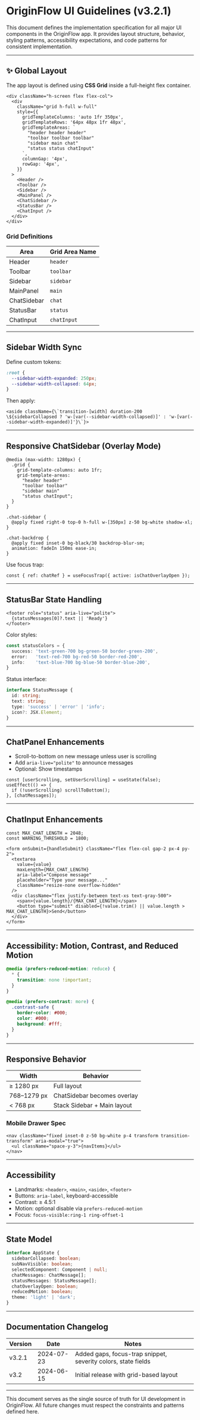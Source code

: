 # OriginFlow UI Guidelines (v3.2.1)

This document defines the implementation specification for all major UI components in the OriginFlow app. It provides layout structure, behavior, styling patterns, accessibility expectations, and code patterns for consistent implementation.

---

## ✨ Global Layout

The app layout is defined using **CSS Grid** inside a full-height flex container.

```tsx
<div className="h-screen flex flex-col">
  <div
    className="grid h-full w-full"
    style={{
      gridTemplateColumns: 'auto 1fr 350px',
      gridTemplateRows: '64px 48px 1fr 48px',
      gridTemplateAreas: `
        "header header header"
        "toolbar toolbar toolbar"
        "sidebar main chat"
        "status status chatInput"
      `,
      columnGap: '4px',
      rowGap: '4px',
    }}
  >
    <Header />
    <Toolbar />
    <Sidebar />
    <MainPanel />
    <ChatSidebar />
    <StatusBar />
    <ChatInput />
  </div>
</div>
```

### Grid Definitions

| Area        | Grid Area Name |
| ----------- | -------------- |
| Header      | `header`       |
| Toolbar     | `toolbar`      |
| Sidebar     | `sidebar`      |
| MainPanel   | `main`         |
| ChatSidebar | `chat`         |
| StatusBar   | `status`       |
| ChatInput   | `chatInput`    |

---

## Sidebar Width Sync

Define custom tokens:

```css
:root {
  --sidebar-width-expanded: 250px;
  --sidebar-width-collapsed: 64px;
}
```

Then apply:

```tsx
<aside className={\`transition-[width] duration-200 \${sidebarCollapsed ? 'w-[var(--sidebar-width-collapsed)]' : 'w-[var(--sidebar-width-expanded)]'}\`}>
```

---

## Responsive ChatSidebar (Overlay Mode)

```tsx
@media (max-width: 1280px) {
  .grid {
    grid-template-columns: auto 1fr;
    grid-template-areas:
      "header header"
      "toolbar toolbar"
      "sidebar main"
      "status chatInput";
  }
}

.chat-sidebar {
  @apply fixed right-0 top-0 h-full w-[350px] z-50 bg-white shadow-xl;
}

.chat-backdrop {
  @apply fixed inset-0 bg-black/30 backdrop-blur-sm;
  animation: fadeIn 150ms ease-in;
}
```

Use focus trap:

```tsx
const { ref: chatRef } = useFocusTrap({ active: isChatOverlayOpen });
```

---

## StatusBar State Handling

```tsx
<footer role="status" aria-live="polite">
  {statusMessages[0]?.text || 'Ready'}
</footer>
```

Color styles:

```ts
const statusColors = {
  success: 'text-green-700 bg-green-50 border-green-200',
  error:   'text-red-700 bg-red-50 border-red-200',
  info:    'text-blue-700 bg-blue-50 border-blue-200',
}
```

Status interface:

```ts
interface StatusMessage {
  id: string;
  text: string;
  type: 'success' | 'error' | 'info';
  icon?: JSX.Element;
}
```

---

## ChatPanel Enhancements

- Scroll-to-bottom on new message unless user is scrolling
- Add `aria-live="polite"` to announce messages
- Optional: Show timestamps

```tsx
const [userScrolling, setUserScrolling] = useState(false);
useEffect(() => {
  if (!userScrolling) scrollToBottom();
}, [chatMessages]);
```

---

## ChatInput Enhancements

```tsx
const MAX_CHAT_LENGTH = 2048;
const WARNING_THRESHOLD = 1800;
```

```tsx
<form onSubmit={handleSubmit} className="flex flex-col gap-2 px-4 py-2">
  <textarea
    value={value}
    maxLength={MAX_CHAT_LENGTH}
    aria-label="Compose message"
    placeholder="Type your message..."
    className="resize-none overflow-hidden"
  />
  <div className="flex justify-between text-xs text-gray-500">
    <span>{value.length}/{MAX_CHAT_LENGTH}</span>
    <button type="submit" disabled={!value.trim() || value.length > MAX_CHAT_LENGTH}>Send</button>
  </div>
</form>
```

---

## Accessibility: Motion, Contrast, and Reduced Motion

```css
@media (prefers-reduced-motion: reduce) {
  * {
    transition: none !important;
  }
}

@media (prefers-contrast: more) {
  .contrast-safe {
    border-color: #000;
    color: #000;
    background: #fff;
  }
}
```

---

## Responsive Behavior

| Width       | Behavior                    |
| ----------- | --------------------------- |
| ≥ 1280 px   | Full layout                 |
| 768–1279 px | ChatSidebar becomes overlay |
| < 768 px    | Stack Sidebar + Main layout |

### Mobile Drawer Spec

```tsx
<nav className="fixed inset-0 z-50 bg-white p-4 transform transition-transform" aria-modal="true">
  <ul className="space-y-3">{navItems}</ul>
</nav>
```

---

## Accessibility

- Landmarks: `<header>`, `<main>`, `<aside>`, `<footer>`
- Buttons: `aria-label`, keyboard-accessible
- Contrast: ≥ 4.5:1
- Motion: optional disable via `prefers-reduced-motion`
- Focus: `focus-visible:ring-1 ring-offset-1`

---

## State Model

```ts
interface AppState {
  sidebarCollapsed: boolean;
  subNavVisible: boolean;
  selectedComponent: Component | null;
  chatMessages: ChatMessage[];
  statusMessages: StatusMessage[];
  chatOverlayOpen: boolean;
  reducedMotion: boolean;
  theme: 'light' | 'dark';
}
```

---

## Documentation Changelog

| Version | Date       | Notes                                                         |
| ------- | ---------- | ------------------------------------------------------------- |
| v3.2.1  | 2024-07-23 | Added gaps, focus-trap snippet, severity colors, state fields |
| v3.2    | 2024-06-15 | Initial release with grid-based layout                        |

---

This document serves as the single source of truth for UI development in OriginFlow. All future changes must respect the constraints and patterns defined here.

